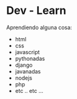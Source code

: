 # Dev - Learn

Aprendiendo alguna cosa:

- html
- css
- javascript
- pythonadas
- django
- javanadas
- nodejs
- php
- etc .. etc ...